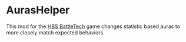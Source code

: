 # AurasHelper
This mod for the [HBS BattleTech](http://battletechgame.com/) game changes statistic based auras to more closely match expected behaviors.